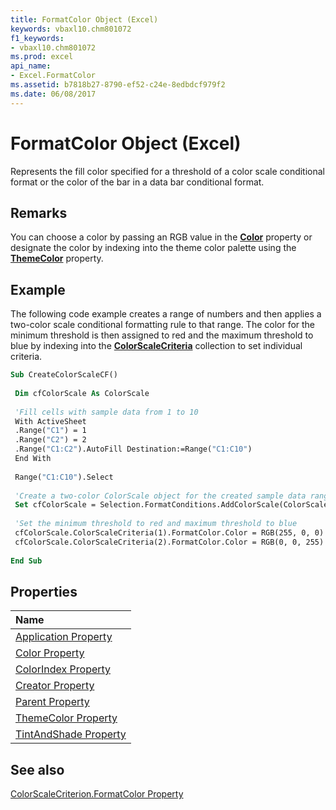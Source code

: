```yaml
---
title: FormatColor Object (Excel)
keywords: vbaxl10.chm801072
f1_keywords:
- vbaxl10.chm801072
ms.prod: excel
api_name:
- Excel.FormatColor
ms.assetid: b7818b27-8790-ef52-c24e-8edbdcf979f2
ms.date: 06/08/2017
---
```



# FormatColor Object (Excel)

Represents the fill color specified for a threshold of a color scale conditional format or the color of the bar in a data bar conditional format.


## Remarks

You can choose a color by passing an RGB value in the  **[Color](formatcolor-color-property-excel.md)** property or designate the color by indexing into the theme color palette using the **[ThemeColor](formatcolor-themecolor-property-excel.md)** property.


## Example

The following code example creates a range of numbers and then applies a two-color scale conditional formatting rule to that range. The color for the minimum threshold is then assigned to red and the maximum threshold to blue by indexing into the  **[ColorScaleCriteria](colorscalecriteria-object-excel.md)** collection to set individual criteria.


```vb
Sub CreateColorScaleCF() 
 
 Dim cfColorScale As ColorScale 
 
 'Fill cells with sample data from 1 to 10 
 With ActiveSheet 
 .Range("C1") = 1 
 .Range("C2") = 2 
 .Range("C1:C2").AutoFill Destination:=Range("C1:C10") 
 End With 
 
 Range("C1:C10").Select 
 
 'Create a two-color ColorScale object for the created sample data range 
 Set cfColorScale = Selection.FormatConditions.AddColorScale(ColorScaleType:=2) 
 
 'Set the minimum threshold to red and maximum threshold to blue 
 cfColorScale.ColorScaleCriteria(1).FormatColor.Color = RGB(255, 0, 0) 
 cfColorScale.ColorScaleCriteria(2).FormatColor.Color = RGB(0, 0, 255) 
 
End Sub
```


## Properties



|**Name**|
|:-----|
|[Application Property](formatcolor-application-property-excel.md)|
|[Color Property](formatcolor-color-property-excel.md)|
|[ColorIndex Property](formatcolor-colorindex-property-excel.md)|
|[Creator Property](formatcolor-creator-property-excel.md)|
|[Parent Property](formatcolor-parent-property-excel.md)|
|[ThemeColor Property](formatcolor-themecolor-property-excel.md)|
|[TintAndShade Property](formatcolor-tintandshade-property-excel.md)|



## See also


[ColorScaleCriterion.FormatColor Property](colorscalecriterion-formatcolor-property-excel.md)



